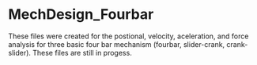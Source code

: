 # MechDesign_Fourbar

These files were created for the postional, velocity, aceleration, and force analysis for three basic four bar mechanism (fourbar, slider-crank, crank-slider).
These files are still in progess.
